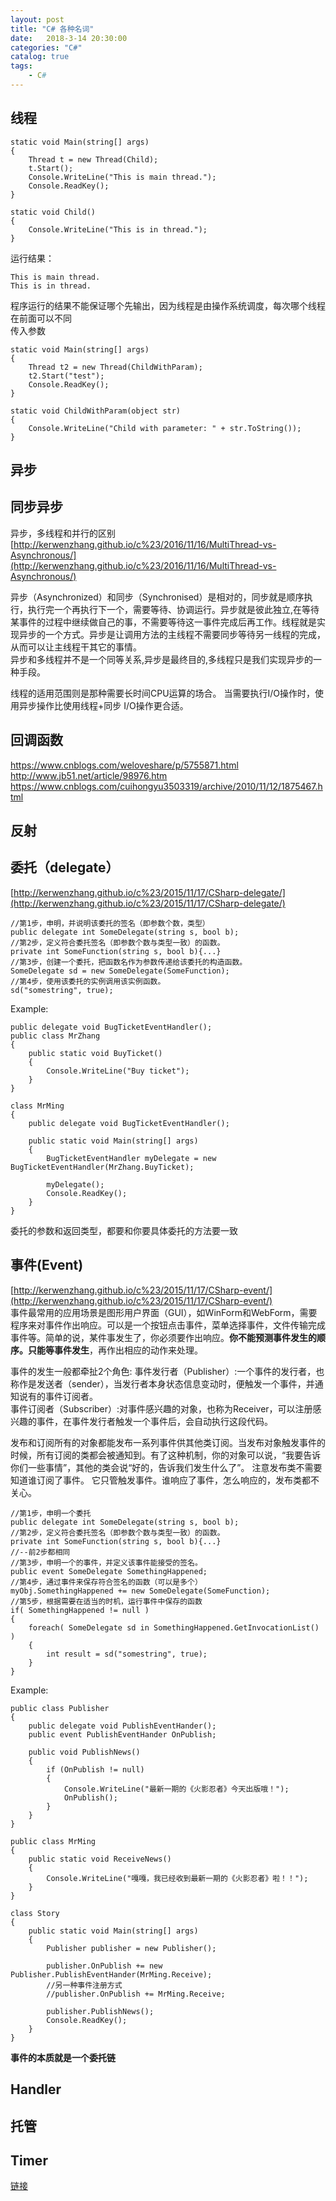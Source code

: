 ```yaml
---  
layout: post  
title: "C# 各种名词"  
date:   2018-3-14 20:30:00   
categories: "C#"  
catalog: true  
tags:   
    - C#  
---  
```

  
 

## 线程

    static void Main(string[] args)
    {
        Thread t = new Thread(Child);
        t.Start();
        Console.WriteLine("This is main thread.");
        Console.ReadKey();
    }

    static void Child()
    {
        Console.WriteLine("This is in thread.");
    }
    
运行结果：

    This is main thread.
    This is in thread.
    
程序运行的结果不能保证哪个先输出，因为线程是由操作系统调度，每次哪个线程在前面可以不同  
传入参数

    static void Main(string[] args)
    {
        Thread t2 = new Thread(ChildWithParam);
        t2.Start("test");
        Console.ReadKey();
    }

    static void ChildWithParam(object str)
    {
        Console.WriteLine("Child with parameter: " + str.ToString());
    }

## 异步	
	
## 同步异步

异步，多线程和并行的区别  
[http://kerwenzhang.github.io/c%23/2016/11/16/MultiThread-vs-Asynchronous/](http://kerwenzhang.github.io/c%23/2016/11/16/MultiThread-vs-Asynchronous/)

异步（Asynchronized）和同步（Synchronised）是相对的，同步就是顺序执行，执行完一个再执行下一个，需要等待、协调运行。异步就是彼此独立,在等待某事件的过程中继续做自己的事，不需要等待这一事件完成后再工作。线程就是实现异步的一个方式。异步是让调用方法的主线程不需要同步等待另一线程的完成，从而可以让主线程干其它的事情。  
异步和多线程并不是一个同等关系,异步是最终目的,多线程只是我们实现异步的一种手段。  

线程的适用范围则是那种需要长时间CPU运算的场合。 当需要执行I/O操作时，使用异步操作比使用线程+同步 I/O操作更合适。  

## 回调函数

https://www.cnblogs.com/weloveshare/p/5755871.html  
http://www.jb51.net/article/98976.htm  
https://www.cnblogs.com/cuihongyu3503319/archive/2010/11/12/1875467.html  

## 反射

## 委托（delegate）
[http://kerwenzhang.github.io/c%23/2015/11/17/CSharp-delegate/](http://kerwenzhang.github.io/c%23/2015/11/17/CSharp-delegate/)  


    //第1步，申明，并说明该委托的签名（即参数个数，类型）  
    public delegate int SomeDelegate(string s, bool b);  
    //第2步，定义符合委托签名（即参数个数与类型一致）的函数。  
    private int SomeFunction(string s, bool b){...} 
    //第3步，创建一个委托，把函数名作为参数传递给该委托的构造函数。  
    SomeDelegate sd = new SomeDelegate(SomeFunction);  
    //第4步，使用该委托的实例调用该实例函数。  
    sd("somestring", true); 
    
Example:  
    
    public delegate void BugTicketEventHandler(); 
    public class MrZhang     
    {   
        public static void BuyTicket()     
        {     
            Console.WriteLine("Buy ticket");     
        }     
    }      
      
    class MrMing     
    {  
        public delegate void BugTicketEventHandler();     

        public static void Main(string[] args)     
        {        
            BugTicketEventHandler myDelegate = new BugTicketEventHandler(MrZhang.BuyTicket);   
            
            myDelegate();     
            Console.ReadKey();     
        }     
    }    

委托的参数和返回类型，都要和你要具体委托的方法要一致  

## 事件(Event)
[http://kerwenzhang.github.io/c%23/2015/11/17/CSharp-event/](http://kerwenzhang.github.io/c%23/2015/11/17/CSharp-event/)  
事件最常用的应用场景是图形用户界面（GUI），如WinForm和WebForm，需要程序来对事件作出响应。可以是一个按钮点击事件，菜单选择事件，文件传输完成事件等。简单的说，某件事发生了，你必须要作出响应。<b>你不能预测事件发生的顺序。只能等事件发生</b>，再作出相应的动作来处理。  

事件的发生一般都牵扯2个角色:
事件发行者（Publisher）:一个事件的发行者，也称作是发送者（sender），当发行者本身状态信息变动时，便触发一个事件，并通知说有的事件订阅者。  
事件订阅者（Subscriber）:对事件感兴趣的对象，也称为Receiver，可以注册感兴趣的事件，在事件发行者触发一个事件后，会自动执行这段代码。  

发布和订阅所有的对象都能发布一系列事件供其他类订阅。当发布对象触发事件的时候，所有订阅的类都会被通知到。有了这种机制，你的对象可以说，“我要告诉你们一些事情”，其他的类会说“好的，告诉我们发生什么了”。 注意发布类不需要知道谁订阅了事件。 它只管触发事件。谁响应了事件，怎么响应的，发布类都不关心。  

    //第1步，申明一个委托
    public delegate int SomeDelegate(string s, bool b);
    //第2步，定义符合委托签名（即参数个数与类型一致）的函数。
    private int SomeFunction(string s, bool b){...}
    //--前2步都相同
    //第3步，申明一个的事件，并定义该事件能接受的签名。
    public event SomeDelegate SomethingHappened;
    //第4步，通过事件来保存符合签名的函数（可以是多个）
    myObj.SomethingHappened += new SomeDelegate(SomeFunction);
    //第5步，根据需要在适当的时机，运行事件中保存的函数
    if( SomethingHappened != null ) 
    {
        foreach( SomeDelegate sd in SomethingHappened.GetInvocationList() ) 
        {
            int result = sd("somestring", true);
        }
    }
    
Example:

    public class Publisher   
    { 
        public delegate void PublishEventHander(); 
        public event PublishEventHander OnPublish; 
        
        public void PublishNews()   
        {
            if (OnPublish != null)   
            {   
                Console.WriteLine("最新一期的《火影忍者》今天出版哦！");   
                OnPublish();   
            }   
        }   
    }   

    public class MrMing   
    {
        public static void ReceiveNews()   
        {   
            Console.WriteLine("嘎嘎，我已经收到最新一期的《火影忍者》啦！！");       
        }   
    } 

    class Story   
    {   
        public static void Main(string[] args)   
        {   
            Publisher publisher = new Publisher();   

            publisher.OnPublish += new Publisher.PublishEventHander(MrMing.Receive);   
            //另一种事件注册方式   
            //publisher.OnPublish += MrMing.Receive;   

            publisher.PublishNews();   
            Console.ReadKey();   
        }   
    }  
    
<b>事件的本质就是一个委托链</b>   

## Handler        
        
## 托管

## Timer


[链接](https://www.zhihu.com/question/21638630/answer/26061308)